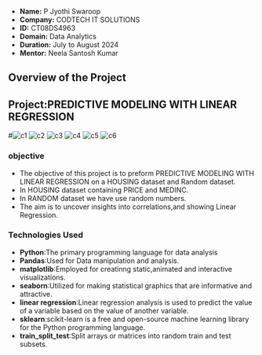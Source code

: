 - **Name:** P Jyothi Swaroop
- **Company:** CODTECH IT SOLUTIONS
- **ID:** CT08DS4963
- **Domain:** Data Analytics
- **Duration:** July to August 2024
- **Mentor:** Neela Santosh Kumar

## Overview of the Project

## Project:PREDICTIVE MODELING WITH LINEAR REGRESSION
#![c1](https://github.com/user-attachments/assets/7253ffc5-7e59-43aa-a953-e6bdea3a5d4f)
![c2](https://github.com/user-attachments/assets/47c11621-2e23-4ed0-8436-affcc17f9481)
![c3](https://github.com/user-attachments/assets/9ab81fd0-5dc4-4aec-beb8-36a11a471893)
![c4](https://github.com/user-attachments/assets/4f0d4458-b1b8-4c71-9a93-3adc3f30f743)
![c5](https://github.com/user-attachments/assets/789204af-dd3a-47aa-b0ad-eff8d98f591c)
![c6](https://github.com/user-attachments/assets/6c101d97-975f-4102-b5bc-6876eb0679a9)

### objective
- The objective of this project is to preform PREDICTIVE MODELING WITH LINEAR REGRESSION on a HOUSING dataset and Random dataset.
- In HOUSING dataset containing PRICE and MEDINC.
- In RANDOM dataset we have use random numbers.
- The aim is to uncover insights into correlations,and showing Linear Regression.

### Technologies Used
- **Python**:The primary programming language for data analysis
- **Pandas**:Used for Data manipulation and analysis.
- **matplotlib**:Employed for creatinng static,animated and interactive visualizations.
- **seaborn**:Utilized for making statistical graphics that are informative and attractive.
- **linear regression**:Linear regression analysis is used to predict the value of a variable based on the value of another variable.
- **sklearn**:scikit-learn is a free and open-source machine learning library for the Python programming language.
- **train_split_test**:Split arrays or matrices into random train and test subsets.
